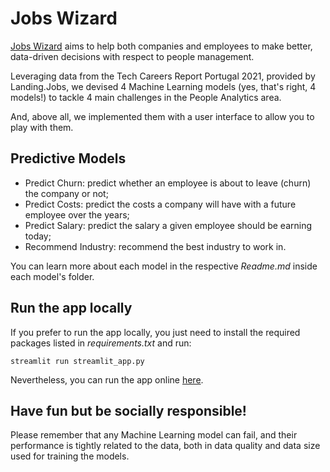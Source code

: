 # Jobs Wizard

[Jobs Wizard](https://share.streamlit.io/cmigpereira/landingjobs-datachallenge/main) aims to help both companies and employees to make better, data-driven decisions with respect to people management.

Leveraging data from the Tech Careers Report Portugal 2021, provided by Landing.Jobs, we devised 4 Machine Learning models (yes, that's right, 4 models!) to tackle 4 main challenges in the People Analytics area.

And, above all, we implemented them with a user interface to allow you to play with them.

## Predictive Models

* Predict Churn: predict whether an employee is about to leave (churn) the company or not;
* Predict Costs: predict the costs a company will have with a future employee over the years;
* Predict Salary: predict the salary a given employee should be earning today;
* Recommend Industry: recommend the best industry to work in.

You can learn more about each model in the respective *Readme.md* inside each model's folder.

## Run the app locally

If you prefer to run the app locally, you just need to install the required packages listed in *requirements.txt* and run:
```
streamlit run streamlit_app.py
```
Nevertheless, you can run the app online [here](https://share.streamlit.io/cmigpereira/landingjobs-datachallenge/main).

## Have fun but be socially responsible!

Please remember that any Machine Learning model can fail, and their performance is tightly related to the data, both in data quality and data size used for training the models.
